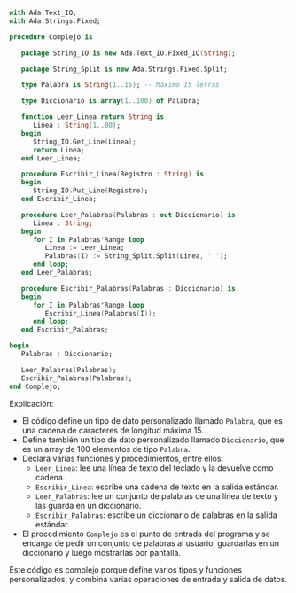 ```ada
with Ada.Text_IO;
with Ada.Strings.Fixed;

procedure Complejo is

   package String_IO is new Ada.Text_IO.Fixed_IO(String);

   package String_Split is new Ada.Strings.Fixed.Split;

   type Palabra is String(1..15); -- Máximo 15 letras

   type Diccionario is array(1..100) of Palabra;

   function Leer_Linea return String is
      Linea : String(1..80);
   begin
      String_IO.Get_Line(Linea);
      return Linea;
   end Leer_Linea;

   procedure Escribir_Linea(Registro : String) is
   begin
      String_IO.Put_Line(Registro);
   end Escribir_Linea;

   procedure Leer_Palabras(Palabras : out Diccionario) is
      Linea : String;
   begin
      for I in Palabras'Range loop
         Linea := Leer_Linea;
         Palabras(I) := String_Split.Split(Linea, ' ');
      end loop;
   end Leer_Palabras;

   procedure Escribir_Palabras(Palabras : Diccionario) is
   begin
      for I in Palabras'Range loop
         Escribir_Linea(Palabras(I));
      end loop;
   end Escribir_Palabras;

begin
   Palabras : Diccionario;

   Leer_Palabras(Palabras);
   Escribir_Palabras(Palabras);
end Complejo;
```

Explicación:

* El código define un tipo de dato personalizado llamado `Palabra`, que es una cadena de caracteres de longitud máxima 15.
* Define también un tipo de dato personalizado llamado `Diccionario`, que es un array de 100 elementos de tipo `Palabra`.
* Declara varias funciones y procedimientos, entre ellos:
    * `Leer_Linea`: lee una línea de texto del teclado y la devuelve como cadena.
    * `Escribir_Linea`: escribe una cadena de texto en la salida estándar.
    * `Leer_Palabras`: lee un conjunto de palabras de una línea de texto y las guarda en un diccionario.
    * `Escribir_Palabras`: escribe un diccionario de palabras en la salida estándar.
* El procedimiento `Complejo` es el punto de entrada del programa y se encarga de pedir un conjunto de palabras al usuario, guardarlas en un diccionario y luego mostrarlas por pantalla.

Este código es complejo porque define varios tipos y funciones personalizados, y combina varias operaciones de entrada y salida de datos.